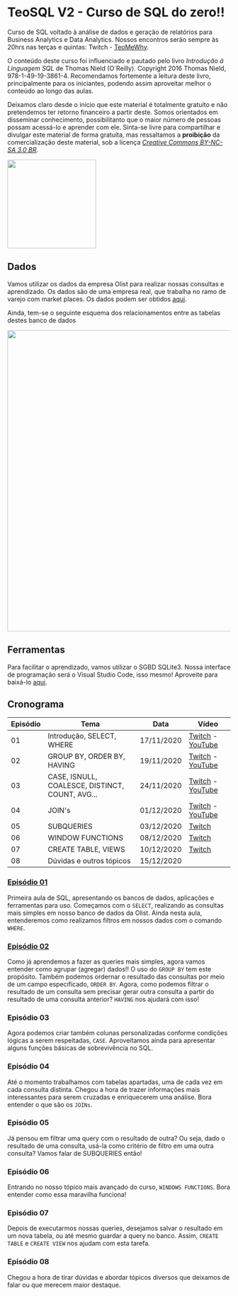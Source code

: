 # TeoSQL V2 - Curso de SQL do zero!!

Curso de SQL voltado à análise de dados e geração de relatórios para Business Analytics e Data Analytics. Nossos encontros serão sempre às 20hrs nas terças e quintas: Twitch - [TeoMeWhy](https://www.twitch.tv/teomewhy).

O conteúdo deste curso foi influenciado e pautado pelo livro _Introdução à Linguagem SQL_ de Thomas Nield (O`Reilly). Copyright 2016 Thomas Nield, 978-1-49-19-3861-4. Recomendamos fortemente a leitura deste livro, principalmente para os iniciantes, podendo assim aproveitar melhor o conteúdo ao longo das aulas.

Deixamos claro desde o início que este material é totalmente gratuíto e não pretendemos ter retorno financeiro a partir deste. Somos orientados em disseminar conhecimento, possibilitanto que o maior número de pessoas possam acessá-lo e aprender com ele. Sinta-se livre para compartilhar e divulgar este material de forma gratuíta, mas ressaltamos a **proibição** da comercialização deste material, sob a licença [_Creative Commons BY-NC-SA 3.0 BR_](https://creativecommons.org/licenses/by-nc-sa/3.0/br/).

<img src="https://mirrors.creativecommons.org/presskit/buttons/88x31/png/by-nc-sa.png" alt="" width="200">

## Dados

Vamos utilizar os dados da empresa Olist para realizar nossas consultas e aprendizado. Os dados são de uma empresa real, que trabalha no ramo de varejo com market places. Os dados podem ser obtidos [aqui]( https://drive.google.com/file/d/1dreCBeM3hBRfYz2tAtJqhn9WLtBsZ1Jy/view?usp=sharing).

Ainda, tem-se o seguinte esquema dos relacionamentos entre as tabelas destes banco de dados

<img src="https://i.imgur.com/HRhd2Y0.png" alt="" width="680">

## Ferramentas

Para facilitar o aprendizado, vamos utilizar o SGBD SQLite3. Nossa interface de programação será o Visual Studio Code, isso mesmo! Aproveite para baixá-lo [aqui](https://code.visualstudio.com/).

## Cronograma

| Episódio | Tema | Data | Vídeo |
| ------- | ---- | ----| --- |
| 01 | Introdução, SELECT, WHERE | 17/11/2020 | [Twitch](https://www.twitch.tv/videos/809381040) - [YouTube](https://youtu.be/PXftBr56Tow)  |
| 02 | GROUP BY, ORDER BY, HAVING | 19/11/2020 | [Twitch](https://www.twitch.tv/videos/809378558) - [YouTube](https://youtu.be/BPwGCEsPxMI) |
| 03 | CASE, ISNULL, COALESCE, DISTINCT, COUNT, AVG... | 24/11/2020 | [Twitch](https://www.twitch.tv/videos/815153960) - [YouTube](https://youtu.be/7Ikyb5-5gOQ) |
| 04 | JOIN's | 01/12/2020 | [Twitch](https://www.twitch.tv/videos/825201589) - [YouTube](https://youtu.be/jJxC0i6OtQQ) |
| 05 | SUBQUERIES | 03/12/2020 | [Twitch](https://www.twitch.tv/videos/831007516) |
| 06 | WINDOW FUNCTIONS | 08/12/2020 | [Twitch](https://www.twitch.tv/videos/831009919) |
| 07 | CREATE TABLE, VIEWS | 10/12/2020 | [Twitch](https://www.twitch.tv/videos/833440582) |
| 08 | Dúvidas e outros tópicos | 15/12/2020 | |

### [Episódio 01](https://github.com/TeoCalvo/teoSQL-V2/blob/master/ep01/conceitos.md)

Primeira aula de SQL, apresentando os bancos de dados, aplicações e ferramentas para uso. Começamos com o ```SELECT```, realizando as consultas mais simples em nosso banco de dados da Olist. Ainda nesta aula, entenderemos como realizamos filtros em nossos dados com o comando ```WHERE```.

### [Episódio 02](https://github.com/TeoCalvo/teoSQL-V2/blob/master/ep02/conceitos.md)

Como já aprendemos a fazer as queries mais simples, agora vamos entender como agrupar (agregar) dados!! O uso do ```GROUP BY``` tem este propósito. Também podemos ordernar o resultado das consultas por meio de um campo especificado, ```ORDER BY```. Agora, como podemos filtrar o resultado de um consulta sem precisar gerar outra consulta a partir do resultado de uma consulta anterior? ```HAVING``` nos ajudará com isso!

### Episódio 03

Agora podemos criar também colunas personalizadas conforme condições lógicas a serem respeitadas, ```CASE```. Aproveitamos ainda para apresentar alguns funções básicas de sobrevivência no SQL.

### Episódio 04

Até o momento trabalhamos com tabelas apartadas, uma de cada vez em cada consulta distinta. Chegou a hora de trazer informações mais interessantes para serem cruzadas e enriquecerem uma análise. Bora entender o que são os ```JOINs```.

### Episódio 05

Já pensou em filtrar uma query com o resultado de outra? Ou seja, dado o resultado de uma consulta, usá-la como critério de filtro em uma outra consulta? Vamos falar de SUBQUERIES então!

### Episódio 06

Entrando no nosso tópico mais avançado do curso, ```WINDOWS FUNCTIONS```. Bora entender como essa maravilha funciona!

### Episódio 07

Depois de executarmos nossas queries, desejamos salvar o resultado em um nova tabela, ou até mesmo guardar a query no banco. Assim, ```CREATE TABLE``` e ```CREATE VIEW``` nos ajudam com esta tarefa.

### Episódio 08

Chegou a hora de tirar dúvidas e abordar tópicos diversos que deixamos de falar ou que merecem maior destaque.

